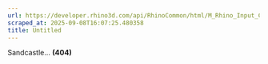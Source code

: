 ```yaml
---
url: https://developer.rhino3d.com/api/RhinoCommon/html/M_Rhino_Input_Custom_GetObject_EnableClearObjectsOnEntry.htm
scraped_at: 2025-09-08T16:07:25.480358
title: Untitled
---
```


Sandcastle... **(404)**

